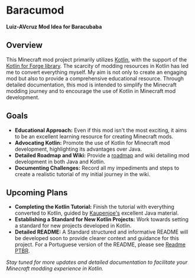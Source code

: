 # Baracumod
**Luiz-AVcruz Mod Idea for Baracubaba**


## Overview
This Minecraft mod project primarily utilizes [Kotlin](https://kotlinlang.org/), with the support of the [Kotlin for Forge library](https://www.curseforge.com/minecraft/mc-mods/kotlin-for-forge). The scarcity of modding resources in Kotlin has led me to convert everything myself. My aim is not only to create an engaging mod but also to provide a comprehensive educational resource. Through detailed documentation, this mod is intended to simplify the Minecraft modding journey and to encourage the use of Kotlin in Minecraft mod development.

## Goals
- **Educational Approach:** Even if this mod isn't the most exciting, it aims to be an excellent learning resource for creating Minecraft mods.
- **Advocating Kotlin:** Promote the use of Kotlin for Minecraft mod development, highlighting its advantages over Java.
- **Detailed Roadmap and Wiki:** Provide a [roadmap](https://roadmap.sh/r?id=656dbfc65145316d25b5a6da) and wiki detailing mod development in both Java and Kotlin.
- **Documenting Challenges:** Record all my impediments and steps to create a realistic tutorial of my initial journey in the wiki.

## Upcoming Plans
- **Completing the Kotlin Tutorial:** Finish the tutorial with everything converted to Kotlin, guided by [Kaupenjoe's](https://www.youtube.com/@ModdingByKaupenjoe) excellent Java material.
- **Establishing a Standard for New Kotlin Projects:** Work towards setting a standard for new projects developed in Kotlin.
- **Detailed README:** A Standard structured and informative README will be developed soon to provide clearer context and guidance for this project. For a Portuguese version of the README, please see [Readme PTBR](https://github.com/Baracubaba/Baracumod/blob/main/README-PTBR.md).

_Stay tuned for more updates and detailed documentation to facilitate your Minecraft modding experience in Kotlin._ 


